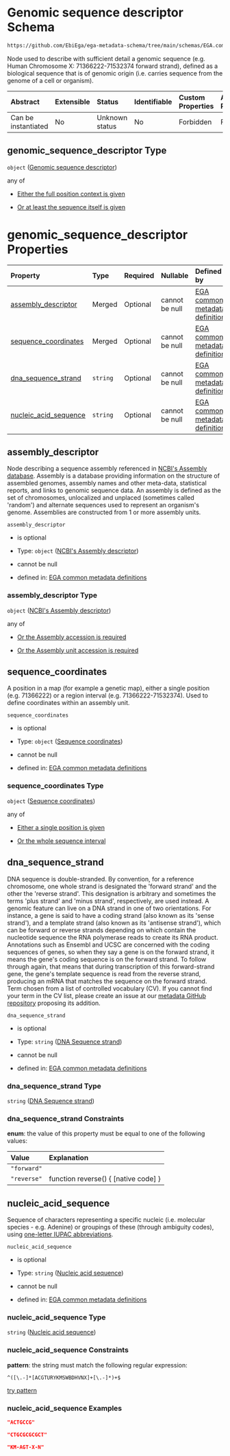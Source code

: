 # Genomic sequence descriptor Schema

```txt
https://github.com/EbiEga/ega-metadata-schema/tree/main/schemas/EGA.common-definitions.json#/definitions/genomic_sequence_descriptor
```

Node used to describe with sufficient detail a genomic sequence (e.g. Human Chromosome X: 71366222-71532374 forward strand), defined as a biological sequence that is of genomic origin (i.e. carries sequence from the genome of a cell or organism).

| Abstract            | Extensible | Status         | Identifiable | Custom Properties | Additional Properties | Access Restrictions | Defined In                                                                                           |
| :------------------ | :--------- | :------------- | :----------- | :---------------- | :-------------------- | :------------------ | :--------------------------------------------------------------------------------------------------- |
| Can be instantiated | No         | Unknown status | No           | Forbidden         | Forbidden             | none                | [EGA.common-definitions.json\*](../../../schemas/EGA.common-definitions.json "open original schema") |

## genomic\_sequence\_descriptor Type

`object` ([Genomic sequence descriptor](ega-12-definitions-genomic-sequence-descriptor.md))

any of

* [Either the full position context is given](ega-12-definitions-genomic-sequence-descriptor-anyof-either-the-full-position-context-is-given.md "check type definition")

* [Or at least the sequence itself is given](ega-12-definitions-genomic-sequence-descriptor-anyof-or-at-least-the-sequence-itself-is-given.md "check type definition")

# genomic\_sequence\_descriptor Properties

| Property                                          | Type     | Required | Nullable       | Defined by                                                                                                                                                                                                                                                                                    |
| :------------------------------------------------ | :------- | :------- | :------------- | :-------------------------------------------------------------------------------------------------------------------------------------------------------------------------------------------------------------------------------------------------------------------------------------------- |
| [assembly\_descriptor](#assembly_descriptor)      | Merged   | Optional | cannot be null | [EGA common metadata definitions](ega-12-definitions-ncbis-assembly-descriptor.md "https://github.com/EbiEga/ega-metadata-schema/tree/main/schemas/EGA.common-definitions.json#/definitions/genomic_sequence_descriptor/properties/assembly_descriptor")                                      |
| [sequence\_coordinates](#sequence_coordinates)    | Merged   | Optional | cannot be null | [EGA common metadata definitions](ega-12-definitions-sequence-coordinates.md "https://github.com/EbiEga/ega-metadata-schema/tree/main/schemas/EGA.common-definitions.json#/definitions/genomic_sequence_descriptor/properties/sequence_coordinates")                                          |
| [dna\_sequence\_strand](#dna_sequence_strand)     | `string` | Optional | cannot be null | [EGA common metadata definitions](ega-12-definitions-genomic-sequence-descriptor-properties-dna-sequence-strand.md "https://github.com/EbiEga/ega-metadata-schema/tree/main/schemas/EGA.common-definitions.json#/definitions/genomic_sequence_descriptor/properties/dna_sequence_strand")     |
| [nucleic\_acid\_sequence](#nucleic_acid_sequence) | `string` | Optional | cannot be null | [EGA common metadata definitions](ega-12-definitions-genomic-sequence-descriptor-properties-nucleic-acid-sequence.md "https://github.com/EbiEga/ega-metadata-schema/tree/main/schemas/EGA.common-definitions.json#/definitions/genomic_sequence_descriptor/properties/nucleic_acid_sequence") |

## assembly\_descriptor

Node describing a sequence assembly referenced in [NCBI's Assembly database](https://www.ncbi.nlm.nih.gov/assembly). Assembly is a database providing information on the structure of assembled genomes, assembly names and other meta-data, statistical reports, and links to genomic sequence data. An assembly is defined as the set of chromosomes, unlocalized and unplaced (sometimes called 'random') and alternate sequences used to represent an organism's genome. Assemblies are constructed from 1 or more assembly units.

`assembly_descriptor`

* is optional

* Type: `object` ([NCBI's Assembly descriptor](ega-12-definitions-ncbis-assembly-descriptor.md))

* cannot be null

* defined in: [EGA common metadata definitions](ega-12-definitions-ncbis-assembly-descriptor.md "https://github.com/EbiEga/ega-metadata-schema/tree/main/schemas/EGA.common-definitions.json#/definitions/genomic_sequence_descriptor/properties/assembly_descriptor")

### assembly\_descriptor Type

`object` ([NCBI's Assembly descriptor](ega-12-definitions-ncbis-assembly-descriptor.md))

any of

* [Or the Assembly accession is required](ega-12-definitions-ncbis-assembly-descriptor-anyof-or-the-assembly-accession-is-required.md "check type definition")

* [Or the Assembly unit accession is required](ega-12-definitions-ncbis-assembly-descriptor-anyof-or-the-assembly-unit-accession-is-required.md "check type definition")

## sequence\_coordinates

A position in a map (for example a genetic map), either a single position (e.g. 71366222) or a region interval (e.g. 71366222-71532374). Used to define coordinates within an assembly unit.

`sequence_coordinates`

* is optional

* Type: `object` ([Sequence coordinates](ega-12-definitions-sequence-coordinates.md))

* cannot be null

* defined in: [EGA common metadata definitions](ega-12-definitions-sequence-coordinates.md "https://github.com/EbiEga/ega-metadata-schema/tree/main/schemas/EGA.common-definitions.json#/definitions/genomic_sequence_descriptor/properties/sequence_coordinates")

### sequence\_coordinates Type

`object` ([Sequence coordinates](ega-12-definitions-sequence-coordinates.md))

any of

* [Either a single position is given](ega-12-definitions-sequence-coordinates-anyof-either-a-single-position-is-given.md "check type definition")

* [Or the whole sequence interval](ega-12-definitions-sequence-coordinates-anyof-or-the-whole-sequence-interval.md "check type definition")

## dna\_sequence\_strand

DNA sequence is double-stranded. By convention, for a reference chromosome, one whole strand is designated the 'forward strand' and the other the 'reverse strand'. This designation is arbitrary and sometimes the terms 'plus strand' and 'minus strand', respectively, are used instead. A genomic feature can live on a DNA strand in one of two orientations. For instance, a gene is said to have a coding strand (also known as its 'sense strand'), and a template strand (also known as its 'antisense strand'), which can be forward or reverse strands depending on which contain the nucleotide sequence the RNA polymerase reads to create its RNA product. Annotations such as Ensembl and UCSC are concerned with the coding sequences of genes, so when they say a gene is on the forward strand, it means the gene's coding sequence is on the forward strand. To follow through again, that means that during transcription of this forward-strand gene, the gene's template sequence is read from the reverse strand, producing an mRNA that matches the sequence on the forward strand. Term chosen from a list of controlled vocabulary (CV). If you cannot find your term in the CV list, please create an issue at our [metadata GitHub repository](https://github.com/EbiEga/ega-metadata-schema) proposing its addition.

`dna_sequence_strand`

* is optional

* Type: `string` ([DNA Sequence strand](ega-12-definitions-genomic-sequence-descriptor-properties-dna-sequence-strand.md))

* cannot be null

* defined in: [EGA common metadata definitions](ega-12-definitions-genomic-sequence-descriptor-properties-dna-sequence-strand.md "https://github.com/EbiEga/ega-metadata-schema/tree/main/schemas/EGA.common-definitions.json#/definitions/genomic_sequence_descriptor/properties/dna_sequence_strand")

### dna\_sequence\_strand Type

`string` ([DNA Sequence strand](ega-12-definitions-genomic-sequence-descriptor-properties-dna-sequence-strand.md))

### dna\_sequence\_strand Constraints

**enum**: the value of this property must be equal to one of the following values:

| Value       | Explanation                           |
| :---------- | :------------------------------------ |
| `"forward"` |                                       |
| `"reverse"` | function reverse() { \[native code] } |

## nucleic\_acid\_sequence

Sequence of characters representing a specific nucleic (i.e. molecular species - e.g. Adenine) or groupings of these (through ambiguity codes), using [one-letter IUPAC abbreviations](https://en.wikipedia.org/wiki/International_Union_of_Pure_and_Applied_Chemistry#Amino_acid_and_nucleotide_base_codes).

`nucleic_acid_sequence`

* is optional

* Type: `string` ([Nucleic acid sequence](ega-12-definitions-genomic-sequence-descriptor-properties-nucleic-acid-sequence.md))

* cannot be null

* defined in: [EGA common metadata definitions](ega-12-definitions-genomic-sequence-descriptor-properties-nucleic-acid-sequence.md "https://github.com/EbiEga/ega-metadata-schema/tree/main/schemas/EGA.common-definitions.json#/definitions/genomic_sequence_descriptor/properties/nucleic_acid_sequence")

### nucleic\_acid\_sequence Type

`string` ([Nucleic acid sequence](ega-12-definitions-genomic-sequence-descriptor-properties-nucleic-acid-sequence.md))

### nucleic\_acid\_sequence Constraints

**pattern**: the string must match the following regular expression:&#x20;

```regexp
^([\.-]*[ACGTURYKMSWBDHVNX]+[\.-]*)+$
```

[try pattern](https://regexr.com/?expression=%5E\(%5B%5C.-%5D*%5BACGTURYKMSWBDHVNX%5D%2B%5B%5C.-%5D*\)%2B%24 "try regular expression with regexr.com")

### nucleic\_acid\_sequence Examples

```json
"ACTGCCG"
```

```json
"CTGCGCGCGCT"
```

```json
"KM-AGT-X-N"
```
